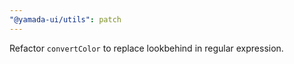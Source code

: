 ```yaml
---
"@yamada-ui/utils": patch
---
```


Refactor `convertColor` to replace lookbehind in regular expression.
